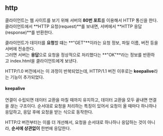 ## http

클라이언트는 웹 사이트를 보기 위해 서버의 **80번 포트**를 이용해서 HTTP 통신을 한다.
클라이언트에서 **HTTP 요청(request)**를 보내면, 서버에서 **HTTP 응답(response)**를 반환한다.

클라이언트가 데이터를 **요청**할 떄는 **"GET"**이라는 요청 정보, 파일 이름, 버전 등을 서버에 전송한다. <br>
그러면 서버는 **응답**으로 요청을 정상적으로 처리했다는 **"OK"**라는 정보를 반환하고 index.html을 클라이언트에게 보낸다.

HTTP/1.0 버전에서는 이 과정이 반복되었는데, HTTP/1.1 버전 이후로는 **keepalive**라는 기능이 추가되었다.

#### keepalive

연결이 수립되면 데이터 교환을 마칠 때까지 유지하고, 데이터 교환을 모두 끝내면 연결을 끊는 구조이다. 순서대로 요청을 처리하는 특징이 있어서 요청이 올 때마다 하나하나 응답하고, 응답 후에 요청을 받는 식으로 동작한다.

HTTP/2 버전부터는 이를 더 개선해서, 요청을 순서대로 하나하나 응답하는 것이 아니라, **순서에 상관없이** 한번에 응답한다.
